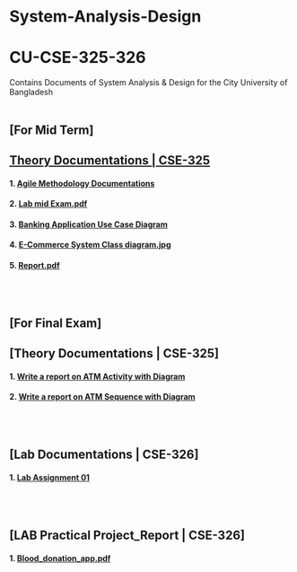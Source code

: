 # System-Analysis-Design

# CU-CSE-325-326
Contains Documents of System Analysis &amp; Design for the City University of Bangladesh
<br/><br/>
## [For Mid Term] 
## [Theory Documentations | CSE-325](https://github.com/Jobayerhaque/System-Analysis-Design)
#### 1. [Agile Methodology Documentations](https://github.com/Jobayerhaque/System-Analysis-Design/blob/master/Agile%20Development%20Methodology.pdf )
#### 2. [Lab mid Exam.pdf](https://github.com/Jobayerhaque/System-Analysis-Design/blob/master/Lab%20mid%20Exam.pdf)
#### 3. [Banking Application Use Case Diagram](https://github.com/Jobayerhaque/System-Analysis-Design/blob/master/Banking%20App.jpg)
#### 4. [E-Commerce System Class diagram.jpg](https://github.com/Jobayerhaque/System-Analysis-Design/blob/master/New%20Online%20e-Commerce%20System.jpg)
#### 5. [Report.pdf](https://github.com/Jobayerhaque/System-Analysis-Design/blob/master/Report.pdf)
<br/><br/>

## [For Final Exam] 
## [Theory Documentations | CSE-325]
#### 1. [Write a report on ATM Activity with Diagram](https://github.com/Jobayerhaque/System-Analysis-Design/tree/master/ATM_Activity)
#### 2. [Write a report on ATM Sequence with Diagram](https://github.com/Jobayerhaque/System-Analysis-Design/tree/master/ATM_Sequence_diagram)
<br/><br/>

## [Lab Documentations | CSE-326]
#### 1. [Lab Assignment 01](https://github.com/Jobayerhaque/System-Analysis-Design/blob/master/LAB_Final_01.zip )
<br/><br/>


## [LAB Practical Project_Report | CSE-326]
#### 1. [Blood_donation_app.pdf](https://github.com/Jobayerhaque/System-Analysis-Design/tree/master/Final_Project_Riport) 
